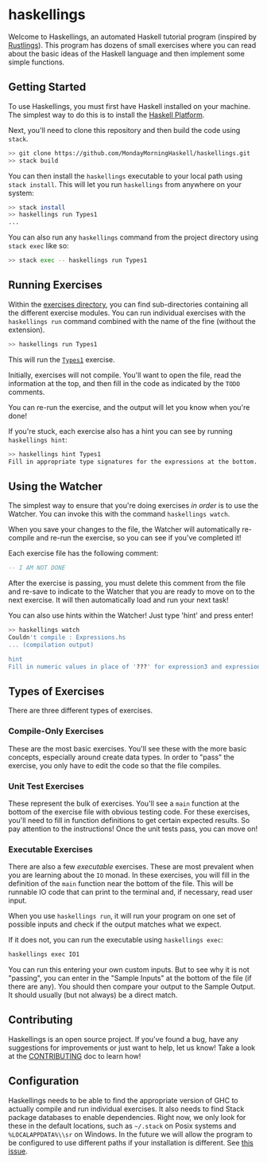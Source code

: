 # haskellings

Welcome to Haskellings, an automated Haskell tutorial program (inspired by [Rustlings](https://www.github.com/rust-lang/rustlings)). This program has dozens of small exercises where you can read about the basic ideas of the Haskell language and then implement some simple functions.

## Getting Started

To use Haskellings, you must first have Haskell installed on your machine. The simplest way to do this is to install the [Haskell Platform](https://haskell.org/platform).

Next, you'll need to clone this repository and then build the code using `stack`.

```bash
>> git clone https://github.com/MondayMorningHaskell/haskellings.git
>> stack build
```

You can then install the `haskellings` executable to your local path using `stack install`. This will let you run `haskellings` from anywhere on your system:

```bash
>> stack install
>> haskellings run Types1
...
```

You can also run any `haskellings` command from the project directory using `stack exec` like so:

```bash
>> stack exec -- haskellings run Types1
```

## Running Exercises

Within the [exercises directory](https://github.com/MondayMorningHaskell/haskellings/tree/master/exercises), you can find sub-directories containing all the different exercise modules. You can run individual exercises with the `haskellings run` command combined with the name of the fine (without the extension).

```bash
>> haskellings run Types1
```

This will run the [`Types1`](https://github.com/MondayMorningHaskell/haskellings/blob/master/exercises/basics/Types1.hs) exercise.

Initially, exercises will not compile. You'll want to open the file, read the information at the top, and then fill in the code as indicated by the `TODO` comments.

You can re-run the exercise, and the output will let you know when you're done!

If you're stuck, each exercise also has a hint you can see by running `haskellings hint`:

```bash
>> haskellings hint Types1
Fill in appropriate type signatures for the expressions at the bottom.
```

## Using the Watcher

The simplest way to ensure that you're doing exercises _in order_ is to use the Watcher. You can invoke this with the command `haskellings watch`.

When you save your changes to the file, the Watcher will automatically re-compile and re-run the exercise, so you can see if you've completed it!

Each exercise file has the following comment:

```haskell
-- I AM NOT DONE
```

After the exercise is passing, you must delete this comment from the file and re-save to indicate to the Watcher that you are ready to move on to the next exercise. It will then automatically load and run your next task!

You can also use hints within the Watcher! Just type 'hint' and press enter!

```bash
>> haskellings watch
Couldn't compile : Expressions.hs
... (compilation output)

hint
Fill in numeric values in place of '???' for expression3 and expression4.
```

## Types of Exercises

There are three different types of exercises.

### Compile-Only Exercises

These are the most basic exercises. You'll see these with the more basic concepts, especially around create data types. In order to "pass" the exercise, you only have to edit the code so that the file compiles.

### Unit Test Exercises

These represent the bulk of exercises. You'll see a `main` function at the bottom of the exercise file with obvious testing code. For these exercises, you'll need to fill in function definitions to get certain expected results. So pay attention to the instructions! Once the unit tests pass, you can move on!

### Executable Exercises

There are also a few _executable_ exercises. These are most prevalent when you are learning about the `IO` monad. In these exercises, you will fill in the definition of the `main` function near the bottom of the file. This will be runnable IO code that can print to the terminal and, if necessary, read user input.

When you use `haskellings run`, it will run your program on one set of possible inputs and check if the output matches what we expect.

If it does not, you can run the executable using `haskellings exec`:

```bash
haskellings exec IO1
```

You can run this entering your own custom inputs. But to see why it is not "passing", you can enter in the "Sample Inputs" at the bottom of the file (if there are any). You should then compare your output to the Sample Output. It should usually (but not always) be a direct match.

## Contributing

Haskellings is an open source project. If you've found a bug, have any suggestions for improvements or just want to help, let us know! Take a look at the [CONTRIBUTING](./CONTRIBUTING.md) doc to learn how!

## Configuration

Haskellings needs to be able to find the appropriate version of GHC to actually compile and run individual exercises. It also needs to find Stack package databases to enable dependencies. Right now, we only look for these in the default locations, such as `~/.stack` on Posix systems and `%LOCALAPPDATA%\\sr` on Windows. In the future we will allow the program to be configured to use different paths if your installation is different. See [this issue](https://github.com/MondayMorningHaskell/haskellings/issues/16).
